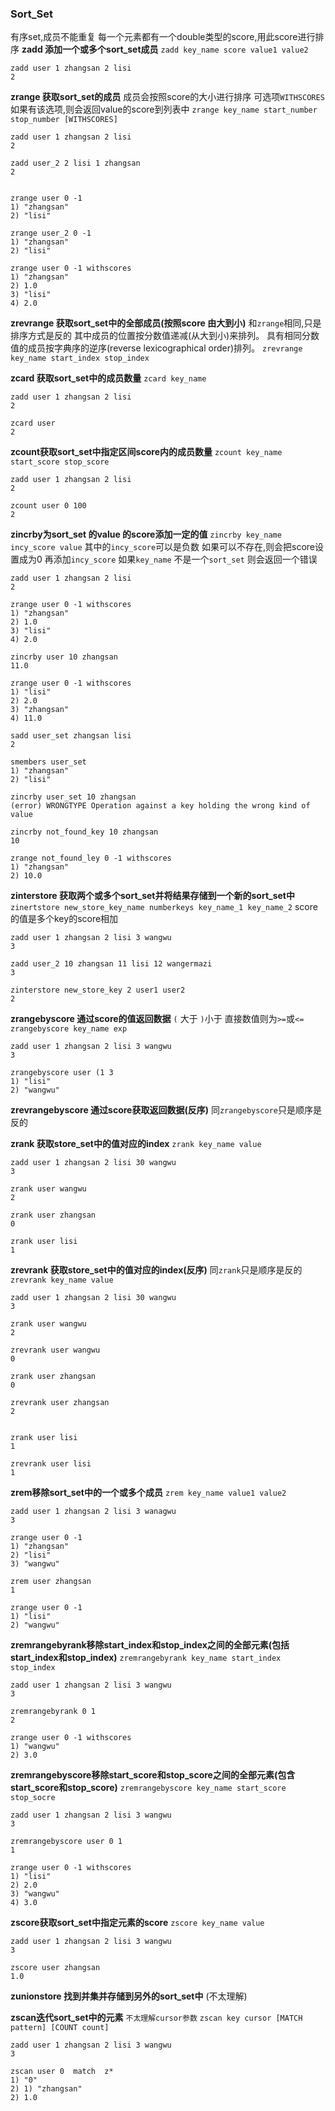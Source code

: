 ### Sort_Set
有序set,成员不能重复 每一个元素都有一个double类型的score,用此score进行排序
**zadd 添加一个或多个sort_set成员**
`zadd key_name score value1 value2`

```redis
zadd user 1 zhangsan 2 lisi
2
```

**zrange 获取sort_set的成员**
成员会按照score的大小进行排序
可选项`WITHSCORES` 如果有该选项,则会返回value的score到列表中
`zrange key_name start_number stop_number [WITHSCORES]`

```redis
zadd user 1 zhangsan 2 lisi
2

zadd user_2 2 lisi 1 zhangsan
2


zrange user 0 -1
1) "zhangsan"
2) "lisi"

zrange user_2 0 -1
1) "zhangsan"
2) "lisi"

zrange user 0 -1 withscores
1) "zhangsan"
2) 1.0
3) "lisi"
4) 2.0

```

**zrevrange 获取sort_set中的全部成员(按照score 由大到小)**
和`zrange`相同,只是排序方式是反的
其中成员的位置按分数值递减(从大到小)来排列。
具有相同分数值的成员按字典序的逆序(reverse lexicographical order)排列。
`zrevrange key_name start_index stop_index`

**zcard 获取sort_set中的成员数量**
`zcard key_name`
```redis
zadd user 1 zhangsan 2 lisi
2

zcard user
2

```

**zcount获取sort_set中指定区间score内的成员数量**
`zcount key_name start_score stop_score`
```redis
zadd user 1 zhangsan 2 lisi
2

zcount user 0 100
2

```
**zincrby为sort_set 的value 的score添加一定的值**
`zincrby key_name incy_score value`
其中的`incy_score`可以是负数
如果可以不存在,则会把score设置成为0 再添加`incy_score`
如果`key_name` 不是一个`sort_set` 则会返回一个错误

```
zadd user 1 zhangsan 2 lisi
2

zrange user 0 -1 withscores
1) "zhangsan"
2) 1.0
3) "lisi"
4) 2.0

zincrby user 10 zhangsan
11.0

zrange user 0 -1 withscores
1) "lisi"
2) 2.0
3) "zhangsan"
4) 11.0

sadd user_set zhangsan lisi
2

smembers user_set
1) "zhangsan"
2) "lisi"

zincrby user_set 10 zhangsan
(error) WRONGTYPE Operation against a key holding the wrong kind of value

zincrby not_found_key 10 zhangsan
10

zrange not_found_ley 0 -1 withscores
1) "zhangsan"
2) 10.0

```

**zinterstore 获取两个或多个sort_set并将结果存储到一个新的sort_set中**
`zinertstore new_store_key_name numberkeys key_name_1 key_name_2`
score的值是多个key的score相加
```redis
zadd user 1 zhangsan 2 lisi 3 wangwu
3

zadd user_2 10 zhangsan 11 lisi 12 wangermazi
3

zinterstore new_store_key 2 user1 user2
2

```

**zrangebyscore 通过score的值返回数据**
`(` 大于   `)`小于 直接数值则为`>=`或`<=`
`zrangebyscore key_name exp`
```redis
zadd user 1 zhangsan 2 lisi 3 wangwu
3

zrangebyscore user (1 3
1) "lisi"
2) "wangwu"

```

**zrevrangebyscore 通过score获取返回数据(反序)**
同`zrangebyscore`只是顺序是反的


**zrank 获取store_set中的值对应的index**
`zrank key_name value`

```redis
zadd user 1 zhangsan 2 lisi 30 wangwu
3

zrank user wangwu
2

zrank user zhangsan
0

zrank user lisi
1

```

**zrevrank 获取store_set中的值对应的index(反序)**
同`zrank`只是顺序是反的
`zrevrank key_name value`

```redis
zadd user 1 zhangsan 2 lisi 30 wangwu
3

zrank user wangwu
2

zrevrank user wangwu
0

zrank user zhangsan
0

zrevrank user zhangsan 
2


zrank user lisi
1

zrevrank user lisi
1

```

**zrem移除sort_set中的一个或多个成员**
`zrem key_name value1 value2`
```redis
zadd user 1 zhangsan 2 lisi 3 wanagwu
3

zrange user 0 -1
1) "zhangsan"
2) "lisi"
3) "wangwu"

zrem user zhangsan
1

zrange user 0 -1
1) "lisi"
2) "wangwu"

```
**zremrangebyrank移除start_index和stop_index之间的全部元素(包括start_index和stop_index)**
`zremrangebyrank key_name start_index stop_index`
```redis
zadd user 1 zhangsan 2 lisi 3 wangwu
3

zremrangebyrank 0 1
2

zrange user 0 -1 withscores
1) "wangwu"
2) 3.0

```

**zremrangebyscore移除start_score和stop_score之间的全部元素(包含start_score和stop_score)**
`zremrangebyscore key_name start_score stop_socre`
```redis
zadd user 1 zhangsan 2 lisi 3 wangwu
3

zremrangebyscore user 0 1
1

zrange user 0 -1 withscores
1) "lisi"
2) 2.0
3) "wangwu"
4) 3.0

```

**zscore获取sort_set中指定元素的score**
`zscore key_name value`
```redis
zadd user 1 zhangsan 2 lisi 3 wangwu
3

zscore user zhangsan
1.0

```

**zunionstore 找到并集并存储到另外的sort_set中**
(不太理解)

**zscan迭代sort_set中的元素**
`不太理解cursor参数`
`zscan key cursor [MATCH pattern] [COUNT count]`
```redis
zadd user 1 zhangsan 2 lisi 3 wangwu
3

zscan user 0  match  z*
1) "0"
2) 1) "zhangsan"
2) 1.0


```